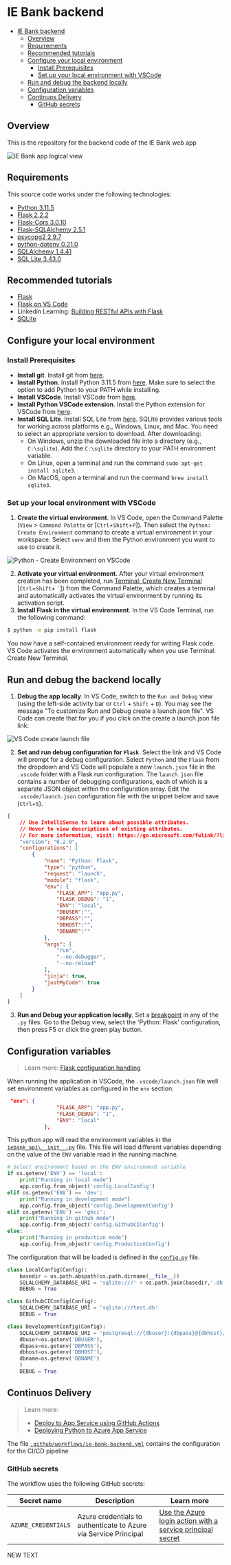 # IE Bank backend

- [IE Bank backend](#ie-bank-backend)
  - [Overview](#overview)
  - [Requirements](#requirements)
  - [Recommended tutorials](#recommended-tutorials)
  - [Configure your local environment](#configure-your-local-environment)
    - [Install Prerequisites](#install-prerequisites)
    - [Set up your local environment with VSCode](#set-up-your-local-environment-with-vscode)
  - [Run and debug the backend locally](#run-and-debug-the-backend-locally)
  - [Configuration variables](#configuration-variables)
  - [Continuos Delivery](#continuos-delivery)
    - [GitHub secrets](#github-secrets)


## Overview

This is the repository for the backend code of the IE Bank web app

![IE Bank app logical view](images/ie-bank-app.png)

## Requirements

This source code works under the following technologies:
- [Python 3.11.5](https://www.python.org/downloads/release/python-3115/)
- [Flask 2.2.2](https://pypi.org/project/Flask/2.2.2/)
- [Flask-Cors 3.0.10](https://pypi.org/project/Flask-Cors/3.0.10/)
- [Flask-SQLAlchemy 2.5.1](https://pypi.org/project/Flask-SQLAlchemy/2.5.1/)
- [psycopg2 2.9.7](https://pypi.org/project/psycopg2/)
- [python-dotenv 0.21.0](https://pypi.org/project/python-dotenv/0.21.0/)
- [SQLAlchemy 1.4.41](https://pypi.org/project/SQLAlchemy/1.4.41/)
- [SQL Lite 3.43.0](https://www.sqlite.org/download.html)

## Recommended tutorials
- [Flask](https://flask.palletsprojects.com/en/2.3.x/tutorial/)
- [Flask on VS Code](https://code.visualstudio.com/docs/python/tutorial-flask)
- Linkedin Learning: [Building RESTful APIs with Flask](https://www.linkedin.com/learning/building-restful-apis-with-flask/)
- [SQLite](https://www.sqlitetutorial.net/)

## Configure your local environment

### Install Prerequisites

- **Install git**. Install git from [here](https://git-scm.com/downloads).
- **Install Python**. Install Python 3.11.5 from [here](https://www.python.org/downloads/release/python-3115/). Make sure to select the option to add Python to your PATH while installing.
- **Install VSCode**. Install VSCode from [here](https://code.visualstudio.com/download).
- **Install Python VSCode extension**. Install the Python extension for VSCode from [here](https://marketplace.visualstudio.com/items?itemName=ms-python.python).
- **Install SQL Lite**. Install SQL Lite from [here](https://www.sqlite.org/download.html). SQLite provides various tools for working across platforms e.g., Windows, Linux, and Mac. You need to select an appropriate version to download. After downloading:
  - On Windows, unzip the downloaded file into a directory (e.g., `C:\sqlite`). Add the `C:\sqlite` directory to your PATH environment variable.
  - On Linux, open a terminal and run the command `sudo apt-get install sqlite3`.
  - On MacOS, open a terminal and run the command `brew install sqlite3`.

### Set up your local environment with VSCode

1. **Create the virtual environment**. In VS Code, open the Command Palette (`View` > `Command Palette` or [`Ctrl`+`Shift`+`P`]). Then select the `Python: Create Environment` command to create a virtual environment in your workspace. Select `venv` and then the Python environment you want to use to create it.

![Python - Create Environment on VSCode](https://code.visualstudio.com/assets/docs/python/flask-tutorial/command-palette.png)

2. **Activate your virtual environment**. After your virtual environment creation has been completed, run [Terminal: Create New Terminal](https://code.visualstudio.com/docs/terminal/basics) \[`Ctrl`+`Shift`+ `` ` ``]) from the Command Palette, which creates a terminal and automatically activates the virtual environment by running its activation script.
3. **Install Flask in the virtual environment**. In the VS Code Terminal, run the following command:

```bash
$ python -m pip install flask
```

You now have a self-contained environment ready for writing Flask code. VS Code activates the environment automatically when you use Terminal: Create New Terminal.

## Run and debug the backend locally

1. **Debug the app locally**. In VS Code, switch to the `Run and Debug` view (using the left-side activity bar or `Ctrl` + `Shift` + `D`). You may see the message "To customize Run and Debug create a launch.json file". VS Code can create that for you if you click on the create a launch.json file link:

![VS Code create launch file](https://code.visualstudio.com/assets/docs/python/shared/debug-panel-initial-view.png)

2. **Set and run debug configuration for `Flask`**. Select the link and VS Code will prompt for a debug configuration. Select `Python` and the `Flask` from the dropdown and VS Code will populate a new `launch.json` file in the `.vscode` folder with a Flask run configuration. The `launch.json` file contains a number of debugging configurations, each of which is a separate JSON object within the configuration array. Edit the `.vscode/launch.json` configuration file with the snippet below and save (`Ctrl`+`S`).

```json
{
    // Use IntelliSense to learn about possible attributes.
    // Hover to view descriptions of existing attributes.
    // For more information, visit: https://go.microsoft.com/fwlink/?linkid=830387
    "version": "0.2.0",
    "configurations": [
        {
            "name": "Python: Flask",
            "type": "python",
            "request": "launch",
            "module": "flask",
            "env": {
                "FLASK_APP": "app.py",
                "FLASK_DEBUG": "1",
                "ENV": "local",
                "DBUSER":"",
                "DBPASS":"",
                "DBHOST":"",
                "DBNAME":""
            },
            "args": [
                "run",
                "--no-debugger",
                "--no-reload"
            ],
            "jinja": true,
            "justMyCode": true
        }
    ]
}
```
3. **Run and Debug your application locally**. Set a [breakpoint](https://code.visualstudio.com/docs/editor/debugging#_breakpoints) in any of the `.py` files. Go to the Debug view, select the 'Python: Flask' configuration, then press F5 or click the green play button.

## Configuration variables

> Learn more: [Flask configuration handling](https://flask.palletsprojects.com/en/2.3.x/config/)

When running the application in VSCode, the `.vscode/launch.json` file well set environment variables as configured in the `env` section:

```json
 "env": {
                "FLASK_APP": "app.py",
                "FLASK_DEBUG": "1",
                "ENV": "local"
            },
```

This python app will read the environment variables in the [`iebank_api\__init__.py`](iebank_api\__init__.py) file. This file will load different variables depending on the value of the `ENV` variable read in the running machine.

```python
# Select environment based on the ENV environment variable
if os.getenv('ENV') == 'local':
    print("Running in local mode")
    app.config.from_object('config.LocalConfig')
elif os.getenv('ENV') == 'dev':
    print("Running in development mode")
    app.config.from_object('config.DevelopmentConfig')
elif os.getenv('ENV') == 'ghci':
    print("Running in github mode")
    app.config.from_object('config.GithubCIConfig')
else:
    print("Running in production mode")
    app.config.from_object('config.ProductionConfig')
```

The configuration that will be loaded is defined in the [`config.py`](config.py) file.

```python
class LocalConfig(Config):
    basedir = os.path.abspath(os.path.dirname(__file__))
    SQLALCHEMY_DATABASE_URI = 'sqlite:///' + os.path.join(basedir,'.db', 'local.db')
    DEBUG = True

class GithubCIConfig(Config):
    SQLALCHEMY_DATABASE_URI = 'sqlite:///test.db'
    DEBUG = True

class DevelopmentConfig(Config):
    SQLALCHEMY_DATABASE_URI = 'postgresql://{dbuser}:{dbpass}@{dbhost}/{dbname}'.format(
    dbuser=os.getenv('DBUSER'),
    dbpass=os.getenv('DBPASS'),
    dbhost=os.getenv('DBHOST'),
    dbname=os.getenv('DBNAME')
    )
    DEBUG = True
```

## Continuos Delivery

> Learn more:
> - [Deploy to App Service using GitHub Actions](https://learn.microsoft.com/en-us/azure/app-service/deploy-github-actions?tabs=userlevel#python-1)
> - [Deploying Python to Azure App Service](https://docs.github.com/en/actions/deployment/deploying-to-your-cloud-provider/deploying-to-azure/deploying-python-to-azure-app-service)

The file [`.github/workflows/ie-bank-backend.yml`](.github\workflows\ie-bank-backend.yml) contains the configuration for the CI/CD pipeline


### GitHub secrets

The workflow uses the following GitHub secrets:

Secret name | Description | Learn more
--- | --- | ---
`AZURE_CREDENTIALS` | Azure credentials to authenticate to Azure via Service Principal | [Use the Azure login action with a service principal secret](https://learn.microsoft.com/en-us/azure/developer/github/connect-from-azure?tabs=azure-portal%2Clinux#use-the-azure-login-action-with-a-service-principal-secret)

NEW TEXT